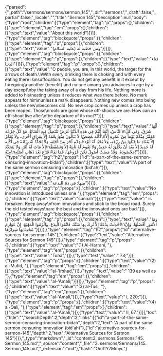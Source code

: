 {"parsed":{"_path":"/sermons/sermons/sermon_145","_dir":"sermons","_draft":false,"_partial":false,"_locale":"","title":"Sermon 145","description":null,"body":{"type":"root","children":[{"type":"element","tag":"p","props":{},"children":[{"type":"element","tag":"em","props":{},"children":[{"type":"text","value":"About this world"}]}]},{"type":"element","tag":"blockquote","props":{},"children":[{"type":"element","tag":"p","props":{},"children":[{"type":"text","value":"ومن خطبة له (عليه السلام)"}]}]},{"type":"element","tag":"blockquote","props":{},"children":[{"type":"element","tag":"p","props":{},"children":[{"type":"text","value":"فناء الدنيا"}]}]},{"type":"element","tag":"p","props":{},"children":[{"type":"text","value":"O people, you are, in this world, the target for the arrows of death.\nWith every drinking there is choking and with every eating there is\nsuffocation. You do not get any benefit in it except by foregoing\nanother (benefit) and no one among you advances in age by a day except\nby the taking away of a day from his life. Nothing more is added to his\neating unless it reduces what was there before. No mark appears for him\nunless a mark disappears. Nothing new comes into being unless the new\nbecomes old. No new crop comes up unless a crop has been reaped. Those\nroots are gone whose off-shoots we are. How can an off-shoot live after\nthe departure of its root?"}]},{"type":"element","tag":"blockquote","props":{},"children":[{"type":"element","tag":"p","props":{},"children":[{"type":"text","value":"أَيُّهَا النَّاسُ، إِنَّمَا أَنْتُمْ فِي هذِهِ الدُّنْيَا غَرَضٌ تَنْتَضِلُ فِيهِ الْمَنَايَا، مَعَ كُلِّ جَرْعَة\nشَرَقٌ، وَفي كُلِّ أَكْلَة غَصَصٌ! لاَ تَنَالُونَ مِنْهَا نِعْمَةً إِلاَّ بِفِرَاقِ أُخْرَى، وَلاَ يُعَمَّرُ\nمُعَمَّرٌ مِنْكُمْ يَوْماً مِنْ عُمُرِهِ إِلاَّ بِهَدْمِ آخَرَ مِنْ أَجَلِهِ، وَلاَ تُجَدَّدُ لَهُ زِيَادَةٌ فِي أَكْلِهِ\nإِلاَّ بَنَفَادِ مَا قَبْلَهَا مِنْ رِزْقِهِ، وَلاَ يَحْيَا لَهُ أَثَرٌ إِلاَّ مَاتَ لَهُ أَثَرٌ، وَلاَ يَتَجَدَّدُ\nلَهُ جَدِيدٌ إِلاَّ بَعْدَ أَنْ يَخْلَقَ لَهُ جَدِيدٌ، وَلاَ تَقُومُ لَهُ نَابِتَةٌ إِلاَّ وَتَسْقُطُ مِنْهُ\nمَحْصُودَةٌ، وَقَدْ مَضَتْ أُصُولٌ نَحْنُ فُرُوعُهَا، فَمَا بَقَاءُ فَرْع بَعْدَ ذَهَابِ أَصْلِهِ!"}]}]},{"type":"element","tag":"h2","props":{"id":"a-part-of-the-same-sermon-censuring-innovation-bidah"},"children":[{"type":"text","value":"A part of the same sermon censuring innovation (bid'ah)"}]},{"type":"element","tag":"blockquote","props":{},"children":[{"type":"element","tag":"p","props":{},"children":[{"type":"text","value":"منها: في ذمّ البدعة"}]}]},{"type":"element","tag":"p","props":{},"children":[{"type":"text","value":"No innovation is introduced unless one "},{"type":"element","tag":"em","props":{},"children":[{"type":"text","value":"sunnah"}]},{"type":"text","value":" is forsaken. Keep away\nfrom innovations and stick to the broad road. Surely the old tested ways\nare the best and the innovated ones are bad."}]},{"type":"element","tag":"blockquote","props":{},"children":[{"type":"element","tag":"p","props":{},"children":[{"type":"text","value":"وَمَا أُحْدِثَتْ بِدْعَةٌ إِلاَّ تُرِكَ بِهَا سُنَّةٌ، فَاتَّقُوا الْبِدَعَ، والْزَمُوا الْمَهْيَعَ، إِنَّ عَوَازِمَ\nالاْمُورِ أَفْضَلُهَا، وَإِنَّ مُحْدِثَاتِهَا شِرَارُهَا."}]}]},{"type":"element","tag":"h2","props":{"id":"alternative-sources-for-sermon-145"},"children":[{"type":"text","value":"Alternative Sources for Sermon 145"}]},{"type":"element","tag":"p","props":{},"children":[{"type":"text","value":"(1) Al-Harrani, "},{"type":"element","tag":"em","props":{},"children":[{"type":"text","value":"Tuhaf,"}]},{"type":"text","value":" 73;"}]},{"type":"element","tag":"p","props":{},"children":[{"type":"text","value":"(2) al-Mufid, "},{"type":"element","tag":"em","props":{},"children":[{"type":"text","value":"al-'Irshad,"}]},{"type":"text","value":" 139 as well as "},{"type":"element","tag":"em","props":{},"children":[{"type":"text","value":"al-'Amali;"}]}]},{"type":"element","tag":"p","props":{},"children":[{"type":"text","value":"(3) al-Tusi, "},{"type":"element","tag":"em","props":{},"children":[{"type":"text","value":"al-'Amali,"}]},{"type":"text","value":" I, 220;"}]},{"type":"element","tag":"p","props":{},"children":[{"type":"text","value":"(4) al-Qali, "},{"type":"element","tag":"em","props":{},"children":[{"type":"text","value":"al-'Amali,"}]},{"type":"text","value":" II, 67."}]}],"toc":{"title":"","searchDepth":2,"depth":2,"links":[{"id":"a-part-of-the-same-sermon-censuring-innovation-bidah","depth":2,"text":"A part of the same sermon censuring innovation (bid'ah)"},{"id":"alternative-sources-for-sermon-145","depth":2,"text":"Alternative Sources for Sermon 145"}]}},"_type":"markdown","_id":"content:2. sermons:Sermons:145. Sermon_145.md","_source":"content","_file":"2. sermons/Sermons/145. Sermon_145.md","_extension":"md"},"hash":"Om1fY7Mmyc"}